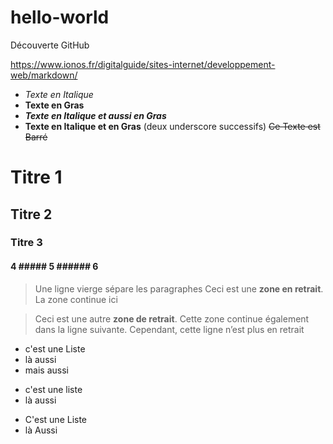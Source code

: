 # hello-world
Découverte GitHub

https://www.ionos.fr/digitalguide/sites-internet/developpement-web/markdown/

-  *Texte en Italique*
-  **Texte en Gras**
-  ***Texte en Italique et aussi en Gras***
-  __Texte en Italique et en Gras__ (deux underscore successifs)
~~Ce Texte est Barré~~ 
# Titre 1
## Titre 2
### Titre 3 
#### 4 ##### 5 ###### 6

>Une ligne vierge sépare les paragraphes
Ceci est une **zone en retrait**.
>La zone continue ici

>Ceci est une autre **zone de retrait**.
Cette zone continue également dans la ligne suivante.
Cependant, cette ligne n’est plus en retrait

- c'est une Liste
- là aussi
- mais aussi

+ c'est une liste
+ là aussi

* C'est une Liste
* là Aussi


